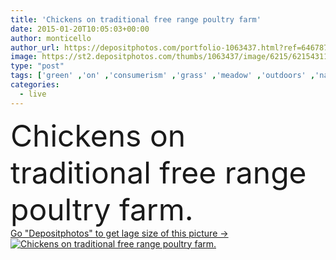 ```yaml
---
title: 'Chickens on traditional free range poultry farm'
date: 2015-01-20T10:05:03+00:00
author: monticello
author_url: https://depositphotos.com/portfolio-1063437.html?ref=64678756
image: https://st2.depositphotos.com/thumbs/1063437/image/6215/62154311/api_thumb_450.jpg?forcejpeg=true
type: "post"
tags: ['green' ,'on' ,'consumerism' ,'grass' ,'meadow' ,'outdoors' ,'nature' ,'rural' ,'natural' ,'meat' ,'food' ,'animal' ,'chicken' ,'poultry' ,'nutrition' ,'pet' ,'chick' ,'bird' ,'house' ,'domestic' ,'egg' ,'hen' ,'farm' ,'agriculture' ,'traditional' ,'organic' ,'live' ,'laying' ,'range' ,'farming' ,'country' ,'livestock' ,'free' ,'standing' ,'feed' ,'wings' ,'alive' ,'bio' ,'domesticated' ,'chickens' ,'Coop' ,'pollos' ]
categories: 
  - live
---
```

<div aling="center">
            <font size="60"> Chickens on traditional free range poultry farm.</font>   
</div>
<div>
    <a href='https://st2.depositphotos.com/thumbs/1063437/image/6215/62154311/api_thumb_450.jpg?forcejpeg=true?ref=64678756' target=_blank > Go "Depositphotos" to get lage size of this picture ->
        <img href='https://st2.depositphotos.com/thumbs/1063437/image/6215/62154311/api_thumb_450.jpg?forcejpeg=true?ref=64678756' src='https://st2.depositphotos.com/1063437/6215/i/950/depositphotos_62154311-stock-photo-chickens-on-traditional-free-range.jpg?forcejpeg=true' alt='Chickens on traditional free range poultry farm.' >
    </a>
</div>
